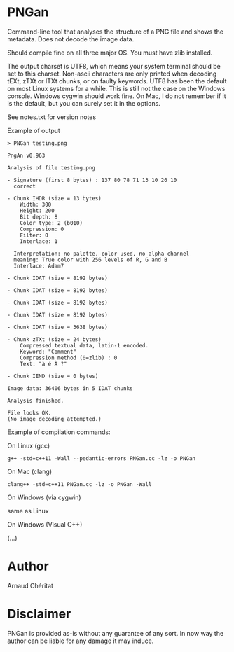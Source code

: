 # PNGan

Command-line tool that analyses the structure of a PNG file and shows the metadata.
Does not decode the image data.

Should compile fine on all three major OS.
You must have zlib installed.

The output charset is UTF8, which means your system terminal should be set to this charset. 
Non-ascii characters are only printed when decoding tEXt, zTXt or ITXt chunks, or on faulty keywords.
UTF8 has been the default on most Linux systems for a while. This is still not the case on the Windows console. Windows cygwin should work fine. On Mac, I do not remember if it is the default, but you can surely set it in the options.

See notes.txt for version notes

Example of output

`> PNGan testing.png`

    PngAn v0.963

    Analysis of file testing.png

    - Signature (first 8 bytes) : 137 80 78 71 13 10 26 10
      correct

    - Chunk IHDR (size = 13 bytes)
        Width: 300
        Height: 200
        Bit depth: 8
        Color type: 2 (b010)
        Compression: 0
        Filter: 0
        Interlace: 1

      Interpretation: no palette, color used, no alpha channel
      meaning: True color with 256 levels of R, G and B
      Interlace: Adam7

    - Chunk IDAT (size = 8192 bytes)

    - Chunk IDAT (size = 8192 bytes)

    - Chunk IDAT (size = 8192 bytes)

    - Chunk IDAT (size = 8192 bytes)

    - Chunk IDAT (size = 3638 bytes)

    - Chunk zTXt (size = 24 bytes)
        Compressed textual data, latin-1 encoded.
        Keyword: "Comment"
        Compression method (0=zlib) : 0
        Text: "à é À ?"

    - Chunk IEND (size = 0 bytes)

    Image data: 36406 bytes in 5 IDAT chunks

    Analysis finished.

    File looks OK.
    (No image decoding attempted.)


Example of compilation commands:

On Linux (gcc)

`g++ -std=c++11 -Wall --pedantic-errors PNGan.cc -lz -o PNGan`

On Mac (clang)

`clang++ -std=c++11 PNGan.cc -lz -o PNGan -Wall`

On Windows (via cygwin)

same as Linux

On Windows (Visual C++)

(...)

# Author

Arnaud Chéritat

# Disclaimer

PNGan is provided as-is without any guarantee of any sort. In now way the author can be liable for any damage it may induce.